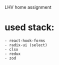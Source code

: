LHV home assignment  
# used stack: 
    - react-hook-forms
    - radix-ui (select)
    - clsx
    - redux
    - zod
